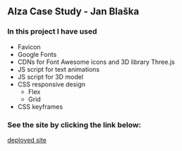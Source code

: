 ## Alza Case Study - Jan Blaška

### In this project I have used
- Favicon
- Google Fonts
- CDNs for Font Awesome icons and 3D library Three.js
- JS script for text animations
- JS script for 3D model
- CSS responsive design
  - Flex
  - Grid
- CSS keyframes

### See the site by clicking the link below:
[deployed site](https://alza-case-study-jan-blaska.netlify.app/)